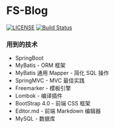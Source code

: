 # FS-Blog
[![LICENSE](https://img.shields.io/hexpm/l/plug.svg)](./LICENSE)
[![Build Status](https://www.travis-ci.org/JamesZBL/FS-Blog.svg?branch=master)](https://www.travis-ci.org/JamesZBL/FS-Blog)

### 用到的技术
- SpringBoot
- MyBatis - ORM 框架
- MyBatis 通用 Mapper - 简化 SQL 操作 
- SpringMVC - MVC 最佳实践
- Freemarker - 模板引擎
- Lombok - 编译插件
- BootStrap 4.0 - 前端 CSS 框架
- Editor.md - 前端 Markdown 编辑器
- MySQL - 数据库
